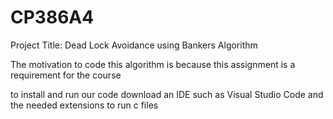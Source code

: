 # CP386A4

Project Title: Dead Lock Avoidance using Bankers Algorithm

The motivation to code this algorithm is because this assignment is a requirement for the course 

to install and run our code download an IDE such as Visual Studio Code and the needed extensions to run c files




